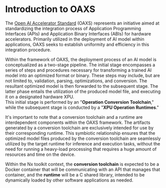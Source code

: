 # Introduction to OAXS

The [Open AI Accelerator Standard](https://oaxs.org/) (OAXS) represents an initiative aimed at standardizing the integration process of Application Programming Interfaces (APIs) and Application Binary Interfaces (ABIs) for hardware accelerators. Primarily utilized in the deployment of AI model within applications, OAXS seeks to establish uniformity and efficiency in this integration procedure.

Within the framework of OAXS, the deployment process of an AI model is conceptualized as a two-stage pipeline. The initial stage encompasses a series of steps and procedures necessary for transforming a trained AI model into an optimized format or binary. These steps may include, but are not limited to, validation, parsing, optimizations, and conversion. The resultant optimized model is then forwarded to the subsequent stage. The latter phase entails the utilization of the produced model file, and executing it on a designated hardware XPU.\
This initial stage is performed by an "**Operation Conversion Toolchain**," while the subsequent stage is conducted by a "**XPU Operation Runtimes**."

It's important to note that a conversion toolchain and a runtime are interdependent components within the OAXS framework. The artifacts generated by a conversion toolchain are exclusively intended for use by their corresponding runtime. This symbiotic relationship ensures that the optimized model files produced by the conversion toolchain are seamlessly utilized by the target runtime for inference and execution tasks, without the need for running a heavy-load processing that requires a huge amount of resources and time on the device.

Within the Nx toolkit context, the **conversion toolchain** is expected to be a Docker container that will be communicating with an API that manages that container, and the **runtime** will be a C shared library, intended to be dynamically loaded by other software applications as needed.


